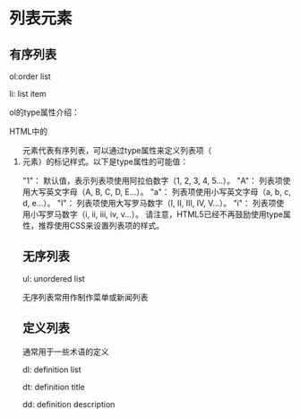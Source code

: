 # 列表元素

## 有序列表

ol:order list

li: list item

ol的type属性介绍：

HTML中的<ol>元素代表有序列表，可以通过type属性来定义列表项（<li>元素）的标记样式。以下是type属性的可能值：

"1"： 默认值，表示列表项使用阿拉伯数字（1, 2, 3, 4, 5...）。
"A"： 列表项使用大写英文字母（A, B, C, D, E...）。
"a"： 列表项使用小写英文字母（a, b, c, d, e...）。
"I"： 列表项使用大写罗马数字（I, II, III, IV, V...）。
"i"： 列表项使用小写罗马数字（i, ii, iii, iv, v...）。
请注意，HTML5已经不再鼓励使用type属性，推荐使用CSS来设置列表项的样式。


## 无序列表

ul: unordered list

无序列表常用作制作菜单或新闻列表

## 定义列表

通常用于一些术语的定义

dl: definition list

dt: definition title

dd: definition description

